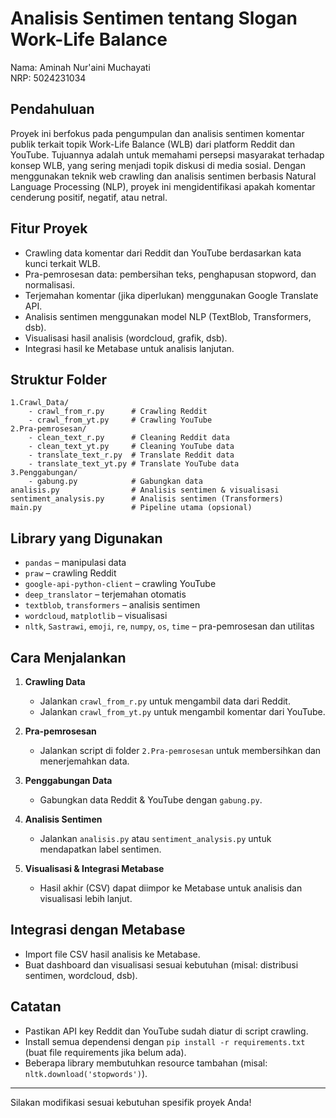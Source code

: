 # Analisis Sentimen tentang Slogan Work-Life Balance

Nama: Aminah Nur'aini Muchayati  
NRP: 5024231034

## Pendahuluan

Proyek ini berfokus pada pengumpulan dan analisis sentimen komentar publik terkait topik Work-Life Balance (WLB) dari platform Reddit dan YouTube. Tujuannya adalah untuk memahami persepsi masyarakat terhadap konsep WLB, yang sering menjadi topik diskusi di media sosial. Dengan menggunakan teknik web crawling dan analisis sentimen berbasis Natural Language Processing (NLP), proyek ini mengidentifikasi apakah komentar cenderung positif, negatif, atau netral.

## Fitur Proyek

- Crawling data komentar dari Reddit dan YouTube berdasarkan kata kunci terkait WLB.
- Pra-pemrosesan data: pembersihan teks, penghapusan stopword, dan normalisasi.
- Terjemahan komentar (jika diperlukan) menggunakan Google Translate API.
- Analisis sentimen menggunakan model NLP (TextBlob, Transformers, dsb).
- Visualisasi hasil analisis (wordcloud, grafik, dsb).
- Integrasi hasil ke Metabase untuk analisis lanjutan.

## Struktur Folder

```
1.Crawl_Data/
    - crawl_from_r.py      # Crawling Reddit
    - crawl_from_yt.py     # Crawling YouTube
2.Pra-pemrosesan/
    - clean_text_r.py      # Cleaning Reddit data
    - clean_text_yt.py     # Cleaning YouTube data
    - translate_text_r.py  # Translate Reddit data
    - translate_text_yt.py # Translate YouTube data
3.Penggabungan/
    - gabung.py            # Gabungkan data
analisis.py                # Analisis sentimen & visualisasi
sentiment_analysis.py      # Analisis sentimen (Transformers)
main.py                    # Pipeline utama (opsional)
```

## Library yang Digunakan

- `pandas` – manipulasi data
- `praw` – crawling Reddit
- `google-api-python-client` – crawling YouTube
- `deep_translator` – terjemahan otomatis
- `textblob`, `transformers` – analisis sentimen
- `wordcloud`, `matplotlib` – visualisasi
- `nltk`, `Sastrawi`, `emoji`, `re`, `numpy`, `os`, `time` – pra-pemrosesan dan utilitas

## Cara Menjalankan

1. **Crawling Data**
   - Jalankan `crawl_from_r.py` untuk mengambil data dari Reddit.
   - Jalankan `crawl_from_yt.py` untuk mengambil komentar dari YouTube.

2. **Pra-pemrosesan**
   - Jalankan script di folder `2.Pra-pemrosesan` untuk membersihkan dan menerjemahkan data.

3. **Penggabungan Data**
   - Gabungkan data Reddit & YouTube dengan `gabung.py`.

4. **Analisis Sentimen**
   - Jalankan `analisis.py` atau `sentiment_analysis.py` untuk mendapatkan label sentimen.

5. **Visualisasi & Integrasi Metabase**
   - Hasil akhir (CSV) dapat diimpor ke Metabase untuk analisis dan visualisasi lebih lanjut.

## Integrasi dengan Metabase

- Import file CSV hasil analisis ke Metabase.
- Buat dashboard dan visualisasi sesuai kebutuhan (misal: distribusi sentimen, wordcloud, dsb).

## Catatan

- Pastikan API key Reddit dan YouTube sudah diatur di script crawling.
- Install semua dependensi dengan `pip install -r requirements.txt` (buat file requirements jika belum ada).
- Beberapa library membutuhkan resource tambahan (misal: `nltk.download('stopwords')`).

---

Silakan modifikasi sesuai kebutuhan spesifik proyek Anda!
